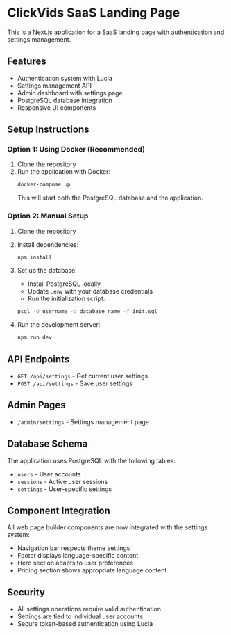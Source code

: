# ClickVids SaaS Landing Page

This is a Next.js application for a SaaS landing page with authentication and settings management.

## Features

- Authentication system with Lucia
- Settings management API
- Admin dashboard with settings page
- PostgreSQL database integration
- Responsive UI components

## Setup Instructions

### Option 1: Using Docker (Recommended)
1. Clone the repository
2. Run the application with Docker:
   ```bash
   docker-compose up
   ```
   This will start both the PostgreSQL database and the application.

### Option 2: Manual Setup
1. Clone the repository
2. Install dependencies:
   ```bash
   npm install
   ```

3. Set up the database:
   - Install PostgreSQL locally
   - Update `.env` with your database credentials
   - Run the initialization script:
   ```bash
   psql -U username -d database_name -f init.sql
   ```

4. Run the development server:
   ```bash
   npm run dev
   ```

## API Endpoints

- `GET /api/settings` - Get current user settings
- `POST /api/settings` - Save user settings

## Admin Pages

- `/admin/settings` - Settings management page

## Database Schema

The application uses PostgreSQL with the following tables:
- `users` - User accounts
- `sessions` - Active user sessions
- `settings` - User-specific settings

## Component Integration

All web page builder components are now integrated with the settings system:
- Navigation bar respects theme settings
- Footer displays language-specific content
- Hero section adapts to user preferences
- Pricing section shows appropriate language content

## Security

- All settings operations require valid authentication
- Settings are tied to individual user accounts
- Secure token-based authentication using Lucia

